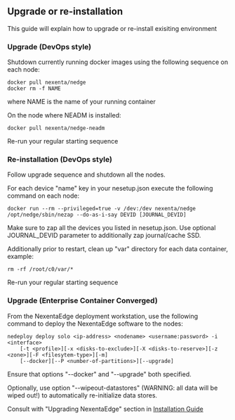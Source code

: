 ## Upgrade or re-installation
This guide will explain how to upgrade or re-install exisiting environment

### Upgrade (DevOps style)

Shutdown currently running docker images using the following sequence on each node:

```
docker pull nexenta/nedge
docker rm -f NAME
```

where NAME is the name of your running container

On the node where NEADM is installed:

```
docker pull nexenta/nedge-neadm
```

Re-run your regular starting sequence

### Re-installation (DevOps style)

Follow upgrade sequence and shutdown all the nodes.

For each device "name" key in your nesetup.json execute the following command on each node:

```
docker run --rm --privileged=true -v /dev:/dev nexenta/nedge /opt/nedge/sbin/nezap --do-as-i-say DEVID [JOURNAL_DEVID]
```

Make sure to zap all the devices you listed in nesetup.json. Use optional JOURNAL_DEVID parameter to additionally zap journal/cache SSD.

Additionally prior to restart, clean up "var" directory for each data container, example:

```
rm -rf /root/c0/var/*
```

Re-run your regular starting sequence

### Upgrade (Enterprise Container Converged)

From the NexentaEdge deployment workstation, use the following command to deploy the NexentaEdge software to the nodes:

```
nedeploy deploy solo <ip-address> <nodename> <username:password> -i <interface>
    [-t <profile>][-x <disks-to-exclude>][-X <disks-to-reserve>][-z <zone>][-F <filesytem-type>][-m]
    [--docker][--P <number-of-partitions>][--upgrade]
```

Ensure that options "--docker" and "--upgrade" both specified.

Optionally, use option "--wipeout-datastores" (WARNING: all data will be wiped out!) to automatically re-initialize data stores.

Consult with "Upgrading NexentaEdge" section in [Installation Guide](https://nexenta.com/sites/default/files/docs/ReleaseNotes/NEdge-1.1.0-FP3-IG_20160629.pdf)
